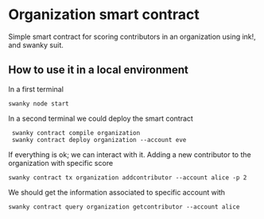 # Organization smart contract

 Simple smart contract for scoring contributors in an organization using ink!, and swanky suit. 


 ## How to use it in a local environment

In a first terminal
```
swanky node start
```

In a second terminal we could deploy the smart contract
```
 swanky contract compile organization
 swanky contract deploy organization --account eve
```

If everything is ok; we can interact with it. Adding a new contributor to the organization  with specific score
```
swanky contract tx organization addcontributor --account alice -p 2
```

We should get the information associated to specific account with

```
swanky contract query organization getcontributor --account alice
```
